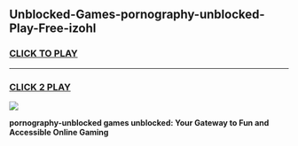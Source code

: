 
## Unblocked-Games-pornography-unblocked-Play-Free-izohl
<h3>
<a href="https://premium76.site?title=pornography-unblocked&ref=23A">CLICK TO PLAY</a></h3>
<hr>

<h3>
<a href="https://premium76.site?title=pornography-unblocked&ref=23A">CLICK 2 PLAY</a>
  
</h3>

<a href="https://premium76.site?title=pornography-unblocked&ref=23A"><img src="https://clearcache.store/games.png"></a>


**pornography-unblocked games unblocked: Your Gateway to Fun and Accessible Online Gaming**
